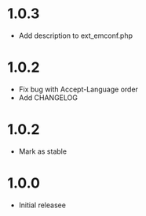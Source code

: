# 1.0.3

- Add description to ext_emconf.php

# 1.0.2

- Fix bug with Accept-Language order
- Add CHANGELOG

# 1.0.2

- Mark as stable

# 1.0.0

- Initial releasee
